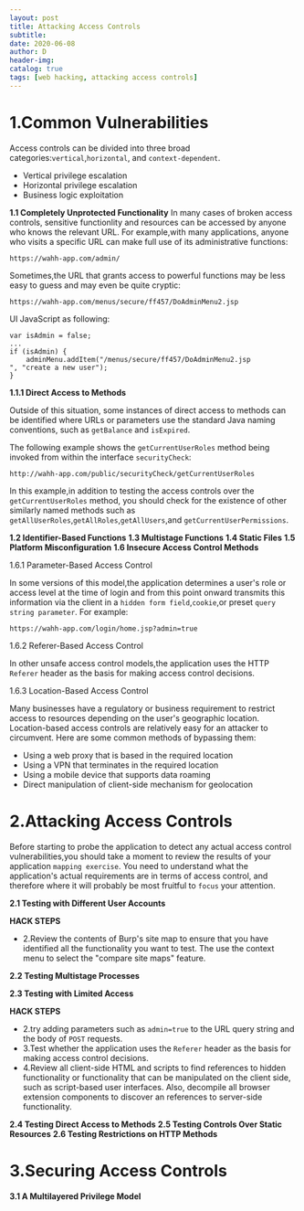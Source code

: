 ```yaml
--- 
layout: post
title: Attacking Access Controls
subtitle:
date: 2020-06-08
author: D
header-img:
catalog: true
tags: [web hacking, attacking access controls]
---
```


# 1.Common Vulnerabilities

Access controls can be divided into three broad categories:`vertical`,`horizontal`, and
 `context-dependent`.
- Vertical privilege escalation
- Horizontal privilege escalation
- Business logic exploitation

**1.1 Completely Unprotected Functionality**
In many cases of broken access controls, sensitive functionlity and resources can be
accessed by anyone who knows the relevant URL. For example,with many applications,
anyone who visits a specific URL can make full use of its administrative functions:
```
https://wahh-app.com/admin/
```
Sometimes,the URL that grants access to powerful functions may be less easy to guess
and may even be quite cryptic:
```
https://wahh-app.com/menus/secure/ff457/DoAdminMenu2.jsp
```
UI JavaScript as following:
```
var isAdmin = false;
...
if (isAdmin) {
	adminMenu.addItem("/menus/secure/ff457/DoAdminMenu2.jsp
", "create a new user");
}
```

**1.1.1 Direct Access to Methods**

Outside of this situation, some instances of direct access to methods can be
identified where URLs or parameters use the standard Java naming conventions,
such as `getBalance` and `isExpired`.

The following example shows the `getCurrentUserRoles` method being invoked from
within the interface `securityCheck`:
```
http://wahh-app.com/public/securityCheck/getCurrentUserRoles
```
In this example,in addition to testing the access controls over the 
`getCurrentUserRoles` method, you should  check for the existence of other similarly
named methods such as `getAllUserRoles`,`getAllRoles`,`getAllUsers`,and 
`getCurrentUserPermissions`.

**1.2 Identifier-Based Functions**
**1.3 Multistage Functions**
**1.4 Static Files**
**1.5 Platform Misconfiguration**
**1.6 Insecure Access Control Methods**

1.6.1 Parameter-Based Access Control 

In some versions of this model,the application determines a user's role or 
access level at the time of login and from this point onward transmits this
information via the client in a `hidden form field`,`cookie`,or preset 
`query string parameter`. For example:
```
https://wahh-app.com/login/home.jsp?admin=true
```

1.6.2 Referer-Based Access Control

In other unsafe access control models,the application uses the HTTP `Referer`
header as the basis for making access control decisions.

1.6.3 Location-Based Access Control

Many businesses have a regulatory or business requirement to restrict access to 
resources depending on the user's geographic location. Location-based access
controls are relatively easy for an attacker to circumvent. Here are some 
common methods of bypassing them:
- Using a web proxy that is based in the required location
- Using a VPN that terminates in the required location
- Using a mobile device that supports data roaming
- Direct manipulation of client-side mechanism for geolocation

# 2.Attacking Access Controls

Before starting to probe the application to detect any actual access control 
vulnerabilities,you should take a moment to review the results of your application
`mapping exercise`. You need to understand what the application's actual 
requirements are in terms of access control, and therefore where it will probably
be most fruitful to `focus` your attention.

**2.1 Testing with Different User Accounts**

**HACK STEPS**
- 2.Review the contents of Burp's site map to ensure that you have identified all the
functionality you want to test. The use the context menu to select the "compare site maps" feature.

**2.2 Testing Multistage Processes**

**2.3 Testing with Limited Access**

**HACK STEPS**
- 2.try adding parameters such as `admin=true` to the URL query string and the body of
`POST` requests.
- 3.Test whether the application uses the `Referer` header as the basis for making
access control decisions.
- 4.Review all client-side HTML and scripts to find references to hidden functionality
or functionality that can be manipulated on the client side, such as script-based user
interfaces. Also, decompile all browser extension components to discover an references
to server-side functionality.

**2.4 Testing Direct Access to Methods**
**2.5 Testing Controls Over Static Resources**
**2.6 Testing Restrictions on HTTP Methods**

# 3.Securing Access Controls
**3.1 A Multilayered Privilege Model**
